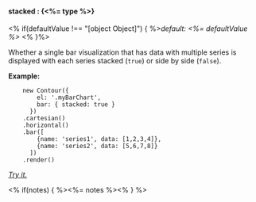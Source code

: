 #### **stacked** : {<%= type %>}

<% if(defaultValue !== "[object Object]") { %>*default: <%= defaultValue %>* <% }%>

Whether a single bar visualization that has data with multiple series is displayed with each series stacked (`true`) or side by side (`false`).

**Example:**

		new Contour({
		    el: '.myBarChart',
		    bar: { stacked: true }
		  })
		.cartesian()
		.horizontal()
		.bar([
		    {name: 'series1', data: [1,2,3,4]}, 
		    {name: 'series2', data: [5,6,7,8]}
		  ])
		.render()

*[Try it.](http://jsfiddle.net/gh/get/library/pure/forio/contour/tree/master/src/documentation/fiddle/config.bar.stacked/)*

<% if(notes) { %><%= notes %><% } %>

